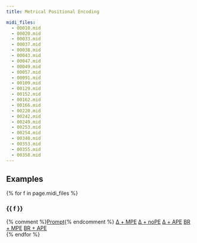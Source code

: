 ```yaml
---
title: Metrical Positional Encoding

midi_files:
  - 00010.mid
  - 00020.mid
  - 00033.mid
  - 00037.mid
  - 00038.mid
  - 00043.mid
  - 00047.mid
  - 00049.mid
  - 00057.mid
  - 00091.mid
  - 00109.mid
  - 00129.mid
  - 00152.mid
  - 00162.mid
  - 00166.mid
  - 00220.mid
  - 00242.mid
  - 00249.mid
  - 00253.mid
  - 00254.mid
  - 00340.mid
  - 00353.mid
  - 00355.mid
  - 00358.mid
---
```


## Examples

{% for f in page.midi_files %}
### {{ f }}
<div class="tabbed-midi-player">
<div class="tabs">
  {% comment %}<a href="#" data-midi-url="midi/prompt/{{ f }}" class="selected">Prompt</a>{% endcomment %}
  <a href="#" data-midi-url="midi/lin_trans_tt_mpe_v01/{{ f }}">&Delta; + MPE</a>
  <a href="#" data-midi-url="midi/lin_trans_tt_nope_v01/{{ f }}">&Delta; + noPE</a>
  <a href="#" data-midi-url="midi/lin_trans_tt_v01/{{ f }}">&Delta; + APE</a>
  <a href="#" data-midi-url="midi/lin_trans_tt-bre_mpe_v01/{{ f }}">BR + MPE</a>
  <a href="#" data-midi-url="midi/lin_trans_tt-bre_v01/{{ f }}">BR + APE</a>
</div>
<midi-visualizer></midi-visualizer>
<midi-player sound-font></midi-player>
</div>
{% endfor %}


<script>
BASE_URL = '{{ "/" | relative_url }}';

document.querySelectorAll('midi-visualizer').forEach(function (visualizer) {
  visualizer.config.noteHeight = 4;
  visualizer.config.pixelsPerTimeStep = 30;
  visualizer.classList.add('loading');
});

document.querySelectorAll('.tabbed-midi-player').forEach(function (container) {
  // Make first tab selected
  if (!container.querySelector('a[data-midi-url].selected')) {
    container.querySelector('a[data-midi-url]').classList.add('selected');
  }

  const visualizer = container.querySelector('midi-visualizer');
  const player = container.querySelector('midi-player');
  const defaultUrl = BASE_URL + container.querySelector('a[data-midi-url].selected').dataset.midiUrl;
  player.addVisualizer(visualizer);
  player.src = defaultUrl;
  visualizer.src = defaultUrl;

  player.addEventListener('load', function() {
    visualizer.classList.remove('loading');
    visualizer.querySelector('.piano-roll-visualizer').scrollLeft = 0;
  });
  player.addEventListener('start', function () {
    visualizer.querySelector('.piano-roll-visualizer').scrollLeft = 0;
  });

  // Tabs
  container.querySelectorAll('a[data-midi-url]').forEach(function (link) {
    link.addEventListener('click', function (event) {
      event.preventDefault();
      player.src = BASE_URL + link.dataset.midiUrl;
      visualizer.src = BASE_URL + link.dataset.midiUrl;
      visualizer.classList.add('loading');
      container.querySelector('a[data-midi-url].selected').classList.remove('selected');
      link.classList.add('selected');
    });
  });
});

document.querySelector('#popExtrapolate').addEventListener('change', function () {
  document.querySelectorAll('#pop-piano a[data-midi-url]').forEach(function (tab) {
    if (document.querySelector('#popExtrapolate').checked) {
      if (tab.dataset.midiUrl.indexOf('_extrapolation') < 0) {
        tab.dataset.midiUrl = tab.dataset.midiUrl.replace('.mid', '_extrapolation.mid');
      }
    } else {
      tab.dataset.midiUrl = tab.dataset.midiUrl.replace('_extrapolation', '');
    }

    if (tab.classList.contains('selected')) {
      tab.click();
    }
  });
});
</script>
